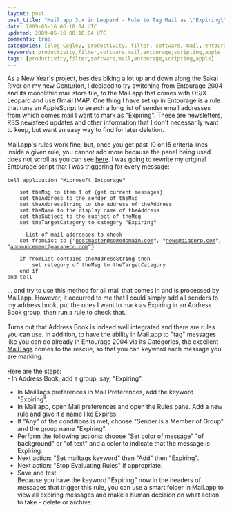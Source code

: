 ```yaml
---           
layout: post
post_title: "Mail.app 3.x in Leopard - Rule to Tag Mail as \"Expiring\" Takes Advantage of Address Book Groups"
date: 2009-05-16 06:10:04 UTC
updated: 2009-05-16 06:10:04 UTC
comments: true
categories: [Blog-Cogley, productivity, filter, software, mail, entourage, scripting, apple]
keywords: productivity,filter,software,mail,entourage,scripting,apple
tags: [productivity,filter,software,mail,entourage,scripting,apple]
---
```

 
As a New Year's project, besides biking a lot up and down along the Sakai River on my new Centurion, I decided to try switching from Entourage 2004 and its monolithic mail store file, to the Mail.app that comes with OS/X Leopard and use Gmail IMAP. One thing I have set up in Entourage is a rule that runs an AppleScript to search a long list of sender email addresses from which comes mail I want to mark as "Expiring". These are newsletters, RSS newsfeed updates and other information that I don't necessarily want to keep, but want an easy way to find for later deletion. <br /><br />Mail.app's rules work fine, but, once you get past 10 or 15 criteria lines inside a given rule, you cannot add more because the panel being used does not scroll as you can see [here](http:///). I was going to rewrite my original Entourage script that I was triggering for every message:<br /><br /><span style="font:12px Courier, mono; ">tell application "Microsoft Entourage"<br />&nbsp;&nbsp;&nbsp; <br />&nbsp;&nbsp;&nbsp; set theMsg to item 1 of (get current messages)<br />&nbsp;&nbsp;&nbsp; set theAddress to the sender of theMsg<br />&nbsp;&nbsp;&nbsp; set theAddressString to the address of theAddress<br />&nbsp;&nbsp;&nbsp; set theName to the display name of theAddress<br />&nbsp;&nbsp;&nbsp; set theSubject to the subject of theMsg<br />&nbsp;&nbsp;&nbsp; set theTargetCategory to category "Expiring"<br />&nbsp;&nbsp;&nbsp; <br />&nbsp;&nbsp;&nbsp; --List of mail addresses to check<br />&nbsp;&nbsp;&nbsp; set fromList to {"postmaster@somedomain.com", "news@bigcorp.com", "announcement@garageco.com"}<br />&nbsp;&nbsp;&nbsp; <br />&nbsp;&nbsp;&nbsp; if fromList contains theAddressString then<br />&nbsp;&nbsp;&nbsp; &nbsp;&nbsp;&nbsp; set category of theMsg to theTargetCategory<br />&nbsp;&nbsp;&nbsp; end if<br />end tell<br /><br /></span>... and try to use this method for all mail that comes in and is processed by Mail.app. However, it occurred to me that I could simply add all senders to my address book, put the ones I want to mark as Expiring in an Address Book group, then run a rule to check that. <br /><br />Turns out that Address Book is indeed well integrated and there are rules you can use. In addition, to have the ability in Mail.app to "tag" messages like you can do already in Entourage 2004 via its Categories, the excellent [MailTags](http://www.indev.ca/MailTags.html) comes to the rescue, so that you can keyword each message you are marking. <br /><br />Here are the steps: <br />- In Address Book, add a group, say, "Expiring". 
- In MailTags preferences in Mail Preferences, add the keyword "Expiring". 
- In Mail.app, open Mail preferences and open the Rules pane. Add a new rule and give it a name like Expires. 
- If "Any" of the conditions is met, choose "Sender is a Member of Group" and the group name "Expiring". 
- Perform the following actions: choose "Set color of message" "of background" or "of text" and a color to indicate that the message is Expiring. 
- Next action: "Set mailtags keyword" then "Add" then "Expiring". 
- Next action: "Stop Evaluating Rules" if appropriate. 
- Save and test. 
<br />Because you have the keyword "Expiring" now in the headers of messages that trigger this rule, you can use a smart folder in Mail.app to view all expiring messages and make a human decision on what action to take - delete or archive. <br /><br />